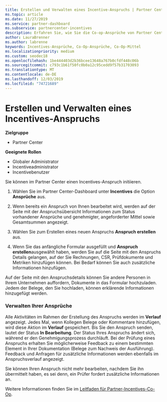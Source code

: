 ```yaml
---
title: Erstellen und Verwalten eines Incentive-Anspruchs | Partner Center
ms.topic: article
ms.date: 11/27/2019
ms.service: partner-dashboard
ms.subservice: partnercenter-incentives
description: Erfahren Sie, wie Sie die Co-op-Ansprüche von Partner Center initiieren. Alle Aktivitäten im Rahmen der Erstellung des Anspruchs werden im Verlauf angezeigt.
author: LauraBrenner
ms.author: labrenne
keywords: Incentives-Ansprüche, Co-Op-Ansprüche, Co-Op-Mittel
ms.localizationpriority: medium
ms.custom: seodec18
ms.openlocfilehash: 1be444403d2b36bcee13648a767b0cfdf448c06b
ms.sourcegitcommit: c793c1b61f50fc0b0a12c95cedd9f57b31703093
ms.translationtype: MT
ms.contentlocale: de-DE
ms.lasthandoff: 12/03/2019
ms.locfileid: "74721689"
---
```

# <a name="create-and-manage-an-incentives-claim"></a>Erstellen und Verwalten eines Incentives-Anspruchs

**Zielgruppe**
- Partner Center

**Geeignete Rollen**

- Globaler Administrator
- Incentiveadministrator
- Incentivebenutzer

Sie können im Partner Center einen Incentives-Anspruch initiieren. 

1. Wählen Sie im Partner Center-Dashboard unter **Incentives** die Option **Ansprüche** aus.

2.  Wenn bereits ein Anspruch von Ihnen bearbeitet wird, werden auf der Seite mit der Anspruchsübersicht Informationen zum Status vorhandener Ansprüche und genehmigter, angeforderter Mittel sowie Gesamtsummen angezeigt.

3.  Wählen Sie zum Erstellen eines neuen Anspruchs **Anspruch erstellen** aus.

4.  Wenn Sie das anfängliche Formular ausgefüllt und **Anspruch erstellen**ausgewählt haben, werden Sie auf die Seite mit den Anspruchs Details gelangen, auf der Sie Rechnungen, CSR, Prüfdokumente und Metriken hinzufügen können. Bei Bedarf können Sie auch zusätzliche Informationen hinzufügen.

Auf der Seite mit den Anspruchsdetails können Sie andere Personen in Ihrem Unternehmen auffordern, Dokumente in das Formular hochzuladen. Jedem der Belege, den Sie hochladen, können erklärende Informationen hinzugefügt werden. 

### <a name="manage-your-claims"></a>Verwalten Ihrer Ansprüche

Alle Aktivitäten im Rahmen der Erstellung des Anspruchs werden im **Verlauf** angezeigt. Jedes Mal, wenn Kollegen Belege oder Kommentare hinzufügen, wird diese Aktion im **Verlauf** gespeichert. Bis Sie den Anspruch senden, lautet der Status **In Bearbeitung**. Der Status Ihres Anspruchs ändert sich, während er den Genehmigungsprozess durchläuft. Bei der Prüfung eines Anspruchs erhalten Sie möglicherweise Feedback zu einem bestimmten Element in Ihrer Dokumentation (Belege zum Nachweis der Ausführung). Feedback und Anfragen für zusätzliche Informationen werden ebenfalls im Anspruchsverlauf angezeigt. 

Sie können Ihren Anspruch nicht mehr bearbeiten, nachdem Sie ihn übermittelt haben, es sei denn, ein Prüfer fordert zusätzliche Informationen an.

Weitere Informationen finden Sie im [Leitfaden für Partner-Incentives-Co-Op](https://assets.microsoft.com/coop-guidebook.pdf).
